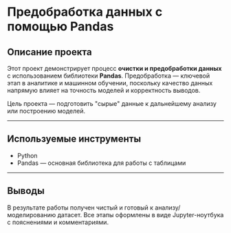 # Предобработка данных с помощью Pandas

## Описание проекта

Этот проект демонстрирует процесс **очистки и предобработки данных** с использованием библиотеки **Pandas**. Предобработка — ключевой этап в аналитике и машинном обучении, поскольку качество данных напрямую влияет на точность моделей и корректность выводов.

Цель проекта — подготовить "сырые" данные к дальнейшему анализу или построению моделей.

---
## Используемые инструменты
- Python
- Pandas — основная библиотека для работы с таблицами

---
## Выводы
В результате работы получен чистый и готовый к анализу/моделированию датасет. 
Все этапы оформлены в виде Jupyter-ноутбука с пояснениями и комментариями.
